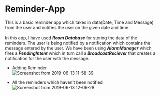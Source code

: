 # Reminder-App
This is a basic reminder app which takes in data(Date, Time and Message) from the user and notifies the user on the given date and time.
<br><br>
In this app, I have used ***Room Database*** for storing the data of the reminders. The user is being notified by a notification which contains the message entered by the user. 
We have been using ***AlarmManager*** which fires a ***PendingIntent*** which in turn call a ***BroadcastReciever*** that creates a notification for the user with the message.
<br>
* Adding Reminder<br>![Screenshot from 2019-06-13 11-58-39](https://github.com/Gayanand18/Android-Application-Project/assets/99050396/40bbdb20-9153-474a-b3cf-1f4893574d6c)

* All the reminders which haven't been notified<br>
![Screenshot from 2019-06-13 12-06-28](https://github.com/Gayanand18/Android-Application-Project/assets/99050396/bd3232ac-62ef-4e49-ad72-c21ac8b33bbd)
